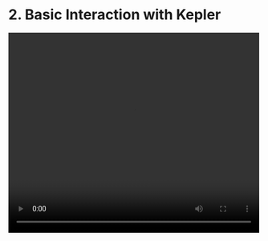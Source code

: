 # 2. Basic Interaction with Kepler
<p float="middle">
  <video width="500" height="400" controls>
  <source src="test.mp4" type="video/mp4">
  </video>
</p>

